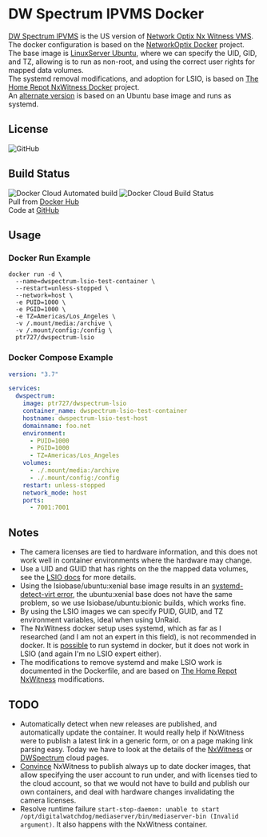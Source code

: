 # DW Spectrum IPVMS Docker

[DW Spectrum IPVMS](https://digital-watchdog.com/productdetail/DW-Spectrum-IPVMS/) is the US version of [Network Optix Nx Witness VMS](https://www.networkoptix.com/nx-witness/).  
The docker configuration is based on the [NetworkOptix Docker](https://bitbucket.org/networkoptix/nx_open_integrations/src/default/docker/) project.  
The base image is [LinuxServer Ubuntu](https://hub.docker.com/r/lsiobase/ubuntu), where we can specify the UID, GID, and TZ, allowing is to run as non-root, and using the correct user rights for mapped data volumes.  
The systemd removal modifications, and adoption for LSIO, is based on [The Home Repot NxWitness Docker](https://github.com/thehomerepot/nxwitness) project.  
An [alternate version](https://github.com/ptr727/DWSpectrum) is based on an Ubuntu base image and runs as systemd.

## License

![GitHub](https://img.shields.io/github/license/ptr727/DWSpectrum-LSIO)  

## Build Status

![Docker Cloud Automated build](https://img.shields.io/docker/cloud/automated/ptr727/dwspectrum-lsio)
![Docker Cloud Build Status](https://img.shields.io/docker/cloud/build/ptr727/dwspectrum-lsio)  
Pull from [Docker Hub](https://hub.docker.com/r/ptr727/dwspectrum-lsio)  
Code at [GitHub](https://github.com/ptr727/DWSpectrum)

## Usage

### Docker Run Example

```shell
docker run -d \
  --name=dwspectrum-lsio-test-container \
  --restart=unless-stopped \
  --network=host \
  -e PUID=1000 \
  -e PGID=1000 \
  -e TZ=Americas/Los_Angeles \
  -v /.mount/media:/archive \
  -v /.mount/config:/config \
  ptr727/dwspectrum-lsio
```

### Docker Compose Example

```yaml
version: "3.7"

services:
  dwspectrum:
    image: ptr727/dwspectrum-lsio
    container_name: dwspectrum-lsio-test-container
    hostname: dwspectrum-lsio-test-host
    domainname: foo.net
    environment:
      - PUID=1000
      - PGID=1000
      - TZ=Americas/Los_Angeles
    volumes:
      - ./.mount/media:/archive
      - ./.mount/config:/config
    restart: unless-stopped
    network_mode: host
    ports:
      - 7001:7001
```

## Notes

- The camera licenses are tied to hardware information, and this does not work well in container environments where the hardware may change.  
- Use a UID and GUID that has rights on the the mapped data volumes, see the [LSIO docs](https://docs.linuxserver.io/general/understanding-puid-and-pgid) for more details.  
- Using the lsiobase/ubuntu:xenial base image results in an [systemd-detect-virt error](https://github.com/systemd/systemd/issues/8111), the ubuntu:xenial base does not have the same problem, so we use lsiobase/ubuntu:bionic builds, which works fine.
- By using the LSIO images we can specify PUID, GUID, and TZ environment variables, ideal when using UnRaid.
- The NxWitness docker setup uses systemd, which as far as I researched (and I am not an expert in this field), is not recommended in docker. It is [possible](https://developers.redhat.com/blog/2019/04/24/how-to-run-systemd-in-a-container/) to run systemd in docker, but it does not work in LSIO (and again I'm no LSIO expert either).
- The modifications to remove systemd and make LSIO work is documented in the Dockerfile, and are based on [The Home Repot NxWitness](https://github.com/thehomerepot/nxwitness) modifications.

## TODO

- Automatically detect when new releases are published, and automatically update the container. It would really help if NxWitness were to publish a latest link in a generic form, or on a page making link parsing easy. Today we have to look at the details of the [NxWitness](https://nxvms.com/download/linux) or [DWSpectrum](https://dwspectrum.digital-watchdog.com/download/linux) cloud pages.
- [Convince](https://support.networkoptix.com/hc/en-us/articles/360037973573-How-to-run-Nx-Server-in-Docker) NxWitness to publish always up to date docker images, that allow specifying the user account to run under, and with licenses tied to the cloud account, so that we would not have to build and publish our own containers, and deal with hardware changes invalidating the camera licenses.
- Resolve runtime failure `start-stop-daemon: unable to start /opt/digitalwatchdog/mediaserver/bin/mediaserver-bin (Invalid argument)`. It also happens with the NxWitness container.
